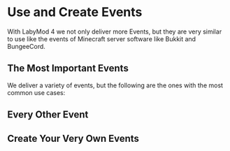 # Use and Create Events

With LabyMod 4 we not only deliver more Events, but they are very similar to use like the events of Minecraft server software like Bukkit and BungeeCord.

## The Most Important Events

We deliver a variety of events, but the following are the ones with the most common use cases:

## Every Other Event


## Create Your Very Own Events


